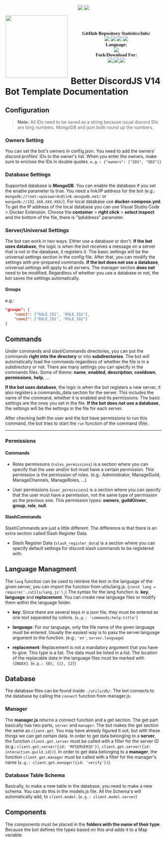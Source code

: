 <p align="center">
    <img src="https://forthebadge.com/images/badges/powered-by-electricity.svg" />
    <img src="https://forthebadge.com/images/badges/powered-by-black-magic.svg" />
</p>

<p align="center">
	<img src="https://media.discordapp.net/attachments/781636061000368209/1010141641836855376/0_E7ioyfbvAEI4v8ta.jpeg?width=960&height=540" height="200" style="float: left; margin: 0px 10px 15px 1px;"/> <a style="font-size: 20px"> <a style="font-size: 30px"><br>
</p>

<p align="center">
    <a style="font-size:15px;font-family:verdana"><b>GitHub Repository Statistics/Info:</b></a><br>
    <img src="https://img.shields.io/github/forks/Da4ndo/Better-DiscordJS-V14-Bot-Template?label=Forks&color=lime&logo=githubactions&logoColor=lime">
    <img src="https://img.shields.io/github/stars/Da4ndo/Better-DiscordJS-V14-Bot-Template?label=Stars&color=yellow&logo=reverbnation&logoColor=yellow">
    <img src="https://img.shields.io/github/license/Da4ndo/Better-DiscordJS-V14-Bot-Template?label=License&color=808080&logo=gitbook&logoColor=808080">
    <img src="https://img.shields.io/github/issues/Da4ndo/Better-DiscordJS-V14-Bot-Template?label=Issues&color=red&logo=ifixit&logoColor=red">
    <br>
    <a style="font-size:15px;font-family:verdana"><b>Language:</b></a><br>
    <img src="https://img.shields.io/badge/JavaScript-100000?label=Made%20with:&style=flat&logo=javascript&color=yellow">
    <br>
    <a style="font-size:15px;font-family:verdana"><b>Fork/Download For:</b></a><br>
    <a href="https://replit.com/github/Da4ndo/Better-DiscordJS-V14-Bot-Template">
        <img src="https://img.shields.io/badge/Repl.it-100000?label=Fork%20on:&style=flat&logo=replit&color=808080&logoColor=white">
    </a>
    <a href="https://github.com/Da4ndo/Better-DiscordJS-V14-Bot-Template/archive/refs/heads/main.zip">
        <img src="https://img.shields.io/badge/Visual Studio Code-100000?label=Download%20for:&style=flat&logo=visual studio code&color=blue&logoColor=007ACC">
    </a>
    <a href="https://github.com/Da4ndo/Better-DiscordJS-V14-Bot-Template/fork">
        <img src="https://img.shields.io/badge/GitHub-100000?label=Fork%20on:&style=flat&logo=github&color=808080">
    </a>
</p>

# Better DiscordJS V14 Bot Template Documentation

## Configuration

> **Note:** All IDs need to be saved as a string because usual discord IDs are long numbers. MongoDB and json both round up the numbers.

### Owners Setting

You can set the bot's owners in config.json. You need to add the owners' discord profiles' IDs to the owner's list. When you enter the owners, make sure to enclose the IDs in double quotes. `e.g.: {"owners": ["ID1", "ID2"]}`

### Database Settings

Supported database is **MongoDB**. You can enable the database if you set the enable parameter to true. You need a link/IP address for the bot (e.g.: `mongodb://root:<password>@link.mongodb.net/` or `mongodb://192.168.XXX.XXX/`). For local database use **docker-compose.yml**. To get the IP address of the local database you can use Visual Studio Code > Docker Extension. Choose the **container** > **right click** > **select inspect** and the bottom of the file, there is "IpAddress" parameter.

### Server/Universal Settings

The bot can work in two ways. Either use a database or don't. **If the bot uses database**, the logic is when the bot receives a message on a server that is not in the database, it registers it. The basic settings will be the universal.settings section in the config file. After that, you can modify the settings with pre-prepared commands. **If the bot does not use a database**, universal.settings will apply to all servers. The manager section **does not** need to be modified. Regardless of whether you use a database or not, the bot saves the settings automatically.

#### Groups

e.g.: 
```json
"groups": {
    "name1": ["ROLE_ID1", "ROLE_ID2"],
    "name2": ["ROLE_ID1", "ROLE_ID2"]
}
```

## Commands

Under commands and slashCommands directories, you can put the commands **right into the directory** or into **subdirectories**. The bot will automatically load the commands regardless of whether the file is in a subdirectory or not. There are many settings you can specify in the commands files. Some of theme: **name**, **enabled**, **description**, **cooldown**, **permissions**, **help**, ...

**If the bot uses database**, the logic is when the bot registers a new server, it also registers a commands_data section for the server. This includes the name of the command, whether it is enabled and its permissions. The basic settings are the ones you set in the file. **If the bot does not use a database**, the settings will be the settings in the file for each server.

After checking both the user and the bot have permissions to run this command, the bot tries to start the `run` function of the command (file).

---
### Permissions

#### Commands

- Roles permissions (`roles_permissions`) is a section where you can specify that the user and/or bot must have a certain permission. This permission is the permission of roles. (e.g.: Administrator, ManageGuild, ManageChannels, ManageRoles, ...)

- User permissions (`user_permissions`) is a section where you can specify that the user must have a permission, not the same type of permission as the previous one. This permission types: **owners**, **guildOnwer**, **group**, **role**, **null**.

#### SlashCommands

SlashCommands are just a little different. The difference is that there is an extra section called Slash Register Data.
- Slash Register Data (`slash_register_data`) is a section where you can specify default settings for discord slash commands to be registered with.

## Language Managment

The `lang` function can be used to retrieve the text in the language of the given server, you can import the function from utils/lang.js. (`const lang = require('./utils/lang.js');`)
The syntax for the lang function is: **key**, **language** and **replacement**. You can create new language files or modify them within the language folder. 
- **key**: Since there are several keys in a json file, they must be entered as one text separated by colons. (`e.g.: 'commands:help:title'`)

- **language**: For our language, only the file name of the given language must be entered. Usually the easiest way is to pass the server.language argument to the function. (e.g.: `'en'`, `server.language`)

- **replacement**: Replacement is not a mandatory argument that you have to give. This type is a list. The data must be listed in a list. The location of the replacable data in the language files must be marked with `{INDEX}`. (`e.g.: {0}, {1}, {2}`)

## Database

The database files can be found inside `./utils/db/`. The bot connects to the database by calling the `connect` function from manager.js.

### Manager

The **manager.js** returns a connect function and a get section. The get part basically has two parts, `server` and `manager`. The bot makes the get section the same as `client.get`. You may have already figured it out, but with these things we can get certain data. In order to get data belonging to a **server**, the function `client.get.server` must be called with a filter for the server ID (e.g.: `client.get.server({id: 'MYSERVERID'})`, `client.get.server({id: interaction.guild.id})`). In order to get data belonging to a **manager**, the function `client.get.manager` must be called with a filter for the manager's name (`e.g.: client.get.manager({id: 'verify'})`).

### Database Table Schema

Basically, to make a new table in the database, you need to make a new schema. You can do this in the models.js file. All the Schema's will automatically add, to `client.model`. (`e.g.: client.model.server`)

## Components

The components must be placed in the **folders with the name of their type**. Because the bot defines the types based on this and adds it to a Map variable. 